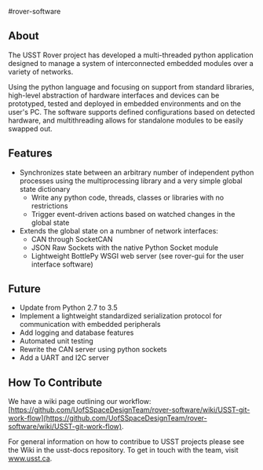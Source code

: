 #rover-software

About
-----
The USST Rover project has developed a multi-threaded python application designed to manage a system of interconnected embedded modules over a variety of networks.

Using the python language and focusing on support from standard libraries, high-level abstraction of hardware interfaces and devices can be prototyped, tested and deployed in embedded environments and on the user's PC. The software supports defined configurations based on detected hardware, and multithreading allows for standalone modules to be easily swapped out.

Features
-------
* Synchronizes state between an arbitrary number of independent python processes using the multiprocessing library and a very simple global state dictionary
  * Write any python code, threads, classes or libraries with no restrictions
  * Trigger event-driven actions based on watched changes in the global state
* Extends the global state on a numbner of network interfaces:
  * CAN through SocketCAN
  * JSON Raw Sockets with the native Python Socket module
  * Lightweight BottlePy WSGI web server (see rover-gui for the user interface software)

Future
------
* Update from Python 2.7 to 3.5
* Implement a lightweight standardized serialization protocol for communication with embedded peripherals
* Add logging and database features
* Automated unit testing
* Rewrite the CAN server using python sockets
* Add a UART and I2C server

How To Contribute
-----------------
We have a wiki page outlining our workflow: [https://github.com/UofSSpaceDesignTeam/rover-software/wiki/USST-git-work-flow](https://github.com/UofSSpaceDesignTeam/rover-software/wiki/USST-git-work-flow).

For general information on how to contribue to USST projects please see the Wiki in the usst-docs repository.
To get in touch with the team, visit www.usst.ca.
